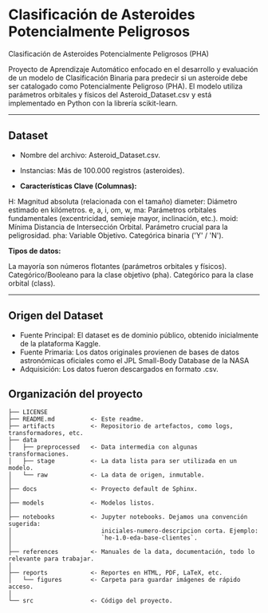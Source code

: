 # Clasificación de Asteroides Potencialmente Peligrosos


Clasificación de Asteroides Potencialmente Peligrosos (PHA)

Proyecto de Aprendizaje Automático enfocado en el desarrollo y evaluación de un modelo de Clasificación Binaria para predecir si un asteroide debe ser catalogado como Potencialmente Peligroso (PHA). El modelo utiliza parámetros orbitales y físicos del Asteroid_Dataset.csv y está implementado en Python con la librería scikit-learn.

---
## Dataset
* Nombre del archivo: Asteroid_Dataset.csv.

* Instancias: Más de 100.000 registros (asteroides).

* **Características Clave (Columnas):**

H: Magnitud absoluta (relacionada con el tamaño)
diameter: Diámetro estimado en kilómetros.
e, a, i, om, w, ma: Parámetros orbitales fundamentales (excentricidad, semieje mayor, inclinación, etc.).
moid: Mínima Distancia de Intersección Orbital. Parámetro crucial para la peligrosidad.
pha: Variable Objetivo. Categórica binaria ('Y' / 'N').

**Tipos de datos:**

La mayoría son números flotantes (parámetros orbitales y físicos).
Categórico/Booleano para la clase objetivo (pha).
Categórico para la clase orbital (class).

---
## Origen del Dataset

* Fuente Principal: El dataset es de dominio público, obtenido inicialmente de la plataforma Kaggle.
* Fuente Primaria: Los datos originales provienen de bases de datos astronómicas oficiales como el JPL Small-Body Database de la NASA 
* Adquisición: Los datos fueron descargados en formato .csv.

Organización del proyecto
------------

    ├── LICENSE
    ├── README.md          <- Este readme.
    ├── artifacts          <- Repositorio de artefactos, como logs, transformadores, etc.
    ├── data
    │   ├── preprocessed   <- Data intermedia con algunas transformaciones.
    │   ├── stage          <- La data lista para ser utilizada en un modelo.
    │   └── raw            <- La data de origen, inmutable.
    │
    ├── docs               <- Proyecto default de Sphinx.
    │
    ├── models             <- Modelos listos.
    │
    ├── notebooks          <- Jupyter notebooks. Dejamos una convención sugerida:
    │                         iniciales-numero-descripcion corta. Ejemplo:
    │                         `he-1.0-eda-base-clientes`.
    │
    ├── references         <- Manuales de la data, documentación, todo lo relevante para trabajar.
    │
    ├── reports            <- Reportes en HTML, PDF, LaTeX, etc.
    │   └── figures        <- Carpeta para guardar imágenes de rápido acceso.
    │
    └── src                <- Código del proyecto.
    
    


